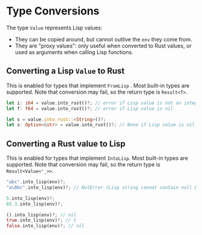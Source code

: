 # Type Conversions

The type `Value` represents Lisp values:
- They can be copied around, but cannot outlive the `env` they come from.
- They are "proxy values": only useful when converted to Rust values, or used as arguments when calling Lisp functions.

## Converting a Lisp `Value` to Rust

This is enabled for types that implement `FromLisp` . Most built-in types are supported. Note that conversion may fail, so the return type is `Result<T>`.

```rust
let i: i64 = value.into_rust()?; // error if Lisp value is not an integer
let f: f64 = value.into_rust()?; // error if Lisp value is nil

let s = value.into_rust::<String>()?;
let s: Option<&str> = value.into_rust()?; // None if Lisp value is nil
```

## Converting a Rust value to Lisp

This is enabled for types that implement `IntoLisp`. Most built-in types are supported. Note that conversion may fail, so the return type is `Result<Value<'_>>`.

```rust
"abc".into_lisp(env)?;
"a\0bc".into_lisp(env)?; // NulError (Lisp string cannot contain null byte)

5.into_lisp(env)?;
65.3.into_lisp(env)?;

().into_lisp(env)?; // nil
true.into_lisp(env)?; // t
false.into_lisp(env)?; // nil
```
